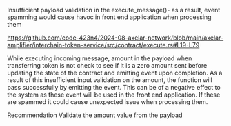 Insufficient payload validation in the execute_message()- as a result, event spamming would cause havoc in front end application when processing them

https://github.com/code-423n4/2024-08-axelar-network/blob/main/axelar-amplifier/interchain-token-service/src/contract/execute.rs#L19-L79

While executing incoming message, amount in the payload when transferring token is not check to see if it is a zero amount sent before updating the state of the contract and emitting event upon completion. As a result of this insufficient input validation on the amount, the function will pass successfully by emitting the event. This can be of a negative effect to the system as these event will be used in the front end application. If these are spammed it could cause unexpected issue when processing them. 

Recommendation
Validate the amount value from the payload
